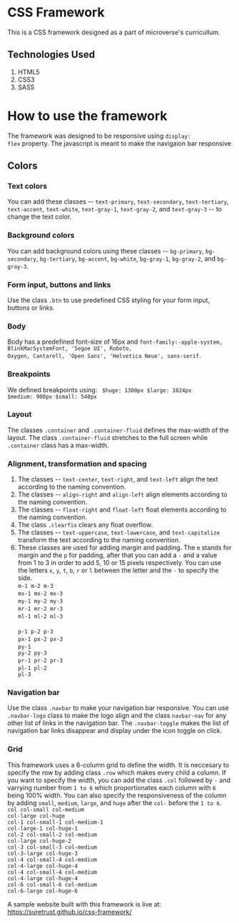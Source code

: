 # CSS Framework

This is a CSS framework designed as a part of microverse's curricullum.

## Technologies Used
1. HTML5
2. CSS3
3. SASS

# How to use the framework
The framework was designed to be responsive using <code>display: flex</code> property. The javascript is meant to make the navigaion bar responsive

## Colors

### Text colors
You can add these classes -- <code>text-primary</code>, <code>text-secondary</code>, <code>text-tertiary</code>, <code>text-accent</code>, <code>text-white</code>, <code>text-gray-1</code>, <code>text-gray-2</code>, and <code>text-gray-3</code> --  to change the text color.

### Background colors
You can add background colors using these classes -- <code>bg-primary</code>, <code>bg-secondary</code>, <code>bg-tertiary</code>, <code>bg-accent</code>, <code>bg-white</code>, <code>bg-gray-1</code>, <code>bg-gray-2</code>, and <code>bg-gray-3</code>.

### Form input, buttons and links
Use the class <code>.btn</code> to use predefined CSS styling for your form input, buttons or links.

### Body
Body has a predefined font-size of 16px and <code>font-family:-apple-system, BlinkMacSystemFont, 'Segoe UI', Roboto, Oxygen, Cantarell, 'Open Sans', 'Helvetica Neue', sans-serif</code>.

### Breakpoints
We defined breakpoints using: 
<code>
$huge: 1300px
$large: 1024px
$medium: 900px
$small: 540px
</code>

### Layout
The classes <code>.container</code> and <code>.container-fluid</code> defines the max-width of the layout. The class <code>.container-fluid</code> stretches to the full screen while <code>.container</code> class has a max-width.

### Alignment, transformation and spacing
1. The classes -- <code>text-center</code>, <code>text-right</code>, and <code>text-left</code> align the text according to the naming convention.
2. The classes -- <code>align-right</code> and <code>align-left</code> align elements according to the naming convention.
3. The classes -- <code>float-right</code> and <code>float-left</code> float elements according to the naming convention.
4. The class <code>.clearfix</code> clears any float overflow.
5. The classes -- <code>text-uppercase</code>, <code>text-lowercase</code>, and <code>text-capitalize</code> transform the text according to the naming convention.
6. These classes are used for adding margin and padding. The <code>m</code> stands for margin and the <code>p</code> for padding, after that you can add a <code>-</code> and a value from 1 to 3 in order to add 5, 10 or 15 pixels respectively. You can use the letters <code>x</code>, <code>y</code>, <code>t</code>, <code>b</code>, <code>r</code> or <code>l</code> between the letter and the <code>-</code> to specify the side.<br>
    <code>m-1 m-2 m-3</code><br>
    <code>mx-1 mx-2 mx-3</code><br>
    <code>my-1 my-2 my-3</code><br>
    <code>mr-1 mr-2 mr-3</code><br>
    <code>ml-1 ml-2 ml-3</code><br><br>
    <code>p-1 p-2 p-3</code><br>
    <code>px-1 px-2 px-3</code><br>
    <code>py-1 py-2 py-3</code><br>
    <code>pr-1 pr-2 pr-3</code><br>
    <code>pl-1 pl-2 pl-3</code><br>

### Navigation bar
Use the class <code>.navbar</code> to make your navigation bar responsive. You can use <code>.navbar-logo</code> class to make the logo align and the class <code>navbar-nav</code> for any other list of links in the navigation bar. The <code>.navbar-toggle</code> makes the list of navigation bar links disappear and display under the icon toggle on click.

### Grid
This framework uses a 6-column grid to define the width. It is neccesary to specify the row by adding class <code>.row</code> which makes every child a column. If you want to specify the width, you can add the class <code>.col</code> followed by <code>-</code> and varrying number from <code>1 to 6</code> which proportionates each column with <code>6</code> being 100% width. You can also specify the responsiveness of the column by adding <code>small</code>, <code>medium</code>, <code>large</code>, and <code>huge</code> after the <code>col-</code> before the <code>1 to 6</code>.<br>
    <code>col col-small col-medium col-large col-huge</code><br>
    <code>col-1 col-small-1 col-medium-1 col-large-1  col-huge-1</code><br>
    <code>col-2 col-small-2 col-medium col-large  col-huge-2</code><br>
    <code>col-3 col-small-3 col-medium col-3-large  col-huge-3</code><br>
    <code>col-4 col-small-4 col-medium col-4-large  col-huge-4</code><br>
    <code>col-4 col-small-4 col-medium col-4-large  col-huge-4</code><br>
    <code>col-6 col-small-6 col-medium col-6-large  col-huge-6</code><br>   



A sample website built with this framework is live at: https://suretrust.github.io/css-framework/
